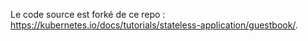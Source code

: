 Le code source est forké de ce repo :
https://kubernetes.io/docs/tutorials/stateless-application/guestbook/.